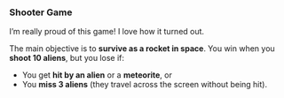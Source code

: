 ### Shooter Game

I’m really proud of this game! I love how it turned out.

The main objective is to **survive as a rocket in space**. You win when you **shoot 10 aliens**, but you lose if:

* You get **hit by an alien** or a **meteorite**, or
* You **miss 3 aliens** (they travel across the screen without being hit).
